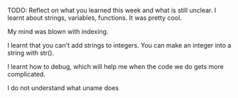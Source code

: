 TODO: Reflect on what you learned this week and what is still unclear.
I learnt about strings, variables, functions. It was pretty cool. 

My mind was blown with indexing. 

I learnt that you can't add strings to integers. You can make an integer into a string with str().

I learnt how to debug, which will help me when the code we do gets more complicated. 

I do not understand what uname does